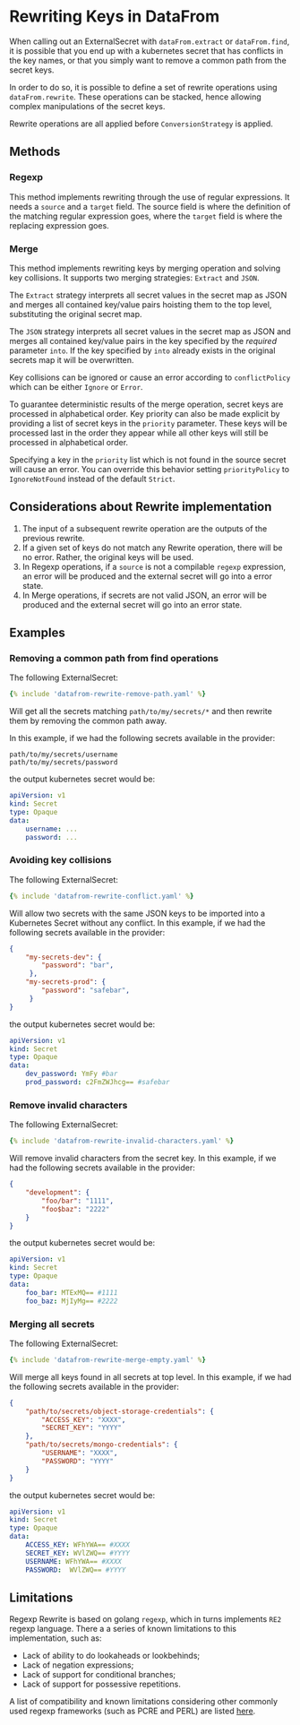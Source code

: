 # Rewriting Keys in DataFrom

When calling out an ExternalSecret with `dataFrom.extract` or `dataFrom.find`, it is possible that you end up with a kubernetes secret that has conflicts in the key names, or that you simply want to remove a common path from the secret keys.

In order to do so, it is possible to define a set of rewrite operations using `dataFrom.rewrite`. These operations can be stacked, hence allowing complex manipulations of the secret keys.

Rewrite operations are all applied before `ConversionStrategy` is applied.

## Methods

### Regexp
This method implements rewriting through the use of regular expressions. It needs a `source` and a `target` field. The source field is where the definition of the matching regular expression goes, where the `target` field is where the replacing expression goes.

### Merge
This method implements rewriting keys by merging operation and solving key collisions. It supports two merging strategies: `Extract` and `JSON`.

The `Extract` strategy interprets all secret values in the secret map as JSON and merges all contained key/value pairs hoisting them to the top level, substituting the original secret map.

The `JSON` strategy interprets all secret values in the secret map as JSON and merges all contained key/value pairs in the key specified by the _required_ parameter `into`. If the key specified by `into` already exists in the original secrets map it will be overwritten.

Key collisions can be ignored or cause an error according to `conflictPolicy` which can be either `Ignore` or `Error`.

To guarantee deterministic results of the merge operation, secret keys are processed in alphabetical order. Key priority can also be made explicit by providing a list of secret keys in the `priority` parameter. These keys will be processed last in the order they appear while all other keys will still be processed in alphabetical order.

Specifying a key in the `priority` list which is not found in the source secret will cause an error. You can override this behavior setting `priorityPolicy` to `IgnoreNotFound` instead of the default `Strict`.

## Considerations about Rewrite implementation

1. The input of a subsequent rewrite operation are the outputs of the previous rewrite.
2. If a given set of keys do not match any Rewrite operation, there will be no error. Rather, the original keys will be used.
3. In Regexp operations, if a `source` is not a compilable `regexp` expression, an error will be produced and the external secret will go into a error state.
4. In Merge operations, if secrets are not valid JSON, an error will be produced and the external secret will go into an error state.

## Examples
### Removing a common path from find operations
The following ExternalSecret:
```yaml
{% include 'datafrom-rewrite-remove-path.yaml' %}
```
Will get all the secrets matching `path/to/my/secrets/*` and then rewrite them by removing the common path away.

In this example, if we had the following secrets available in the provider:
```
path/to/my/secrets/username
path/to/my/secrets/password
```
the output kubernetes secret would be:
```yaml
apiVersion: v1
kind: Secret
type: Opaque
data:
    username: ...
    password: ...
```
### Avoiding key collisions
The following ExternalSecret:
```yaml
{% include 'datafrom-rewrite-conflict.yaml' %}

```
Will allow two secrets with the same JSON keys to be imported into a Kubernetes Secret without any conflict.
In this example, if we had the following secrets available in the provider:
```json
{
    "my-secrets-dev": {
        "password": "bar",
     },
    "my-secrets-prod": {
        "password": "safebar",
     }
}
```
the output kubernetes secret would be:
```yaml
apiVersion: v1
kind: Secret
type: Opaque
data:
    dev_password: YmFy #bar
    prod_password: c2FmZWJhcg== #safebar
```

### Remove invalid characters
The following ExternalSecret:
```yaml
{% include 'datafrom-rewrite-invalid-characters.yaml' %}

```
Will remove invalid characters from the secret key.
In this example, if we had the following secrets available in the provider:
```json
{
    "development": {
        "foo/bar": "1111",
        "foo$baz": "2222"
    }
}
```
the output kubernetes secret would be:
```yaml
apiVersion: v1
kind: Secret
type: Opaque
data:
    foo_bar: MTExMQ== #1111
    foo_baz: MjIyMg== #2222
```

### Merging all secrets

The following ExternalSecret:
```yaml
{% include 'datafrom-rewrite-merge-empty.yaml' %}

```
Will merge all keys found in all secrets at top level.
In this example, if we had the following secrets available in the provider:
```json
{
    "path/to/secrets/object-storage-credentials": {
        "ACCESS_KEY": "XXXX",
        "SECRET_KEY": "YYYY"
    },
    "path/to/secrets/mongo-credentials": {
        "USERNAME": "XXXX",
        "PASSWORD": "YYYY"
    }
}
```
the output kubernetes secret would be:
```yaml
apiVersion: v1
kind: Secret
type: Opaque
data:
    ACCESS_KEY: WFhYWA== #XXXX
    SECRET_KEY: WVlZWQ== #YYYY
    USERNAME: WFhYWA== #XXXX
    PASSWORD:  WVlZWQ== #YYYY
```

## Limitations

Regexp Rewrite is based on golang `regexp`, which in turns implements `RE2` regexp language. There a a series of known limitations to this implementation, such as:

* Lack of ability to do lookaheads or lookbehinds;
* Lack of negation expressions;
* Lack of support for conditional branches;
* Lack of support for possessive repetitions.

A list of compatibility and known limitations considering other commonly used regexp frameworks (such as PCRE and PERL) are listed [here](https://github.com/google/re2/wiki/Syntax).
